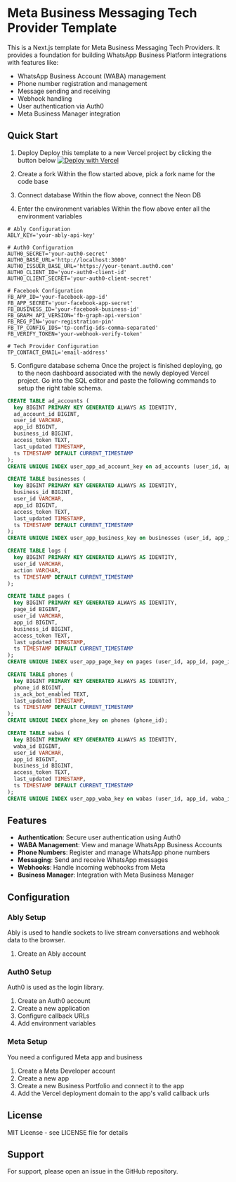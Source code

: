 # Meta Business Messaging Tech Provider Template

This is a Next.js template for Meta Business Messaging Tech Providers. It provides a foundation for building WhatsApp Business Platform integrations with features like:

- WhatsApp Business Account (WABA) management
- Phone number registration and management
- Message sending and receiving
- Webhook handling
- User authentication via Auth0
- Meta Business Manager integration

## Quick Start

1. Deploy
Deploy this template to a new Vercel project by clicking the button below
[![Deploy with Vercel](https://vercel.com/button)](https://vercel.com/new/clone?repository-url=https%3A%2F%2Fgithub.com%2Fklyngbaek%2Fbizmsgtp&env=ABLY_KEY,AUTH0_SECRET,AUTH0_BASE_URL,AUTH0_ISSUER_BASE_URL,AUTH0_CLIENT_ID,AUTH0_CLIENT_SECRET,FB_APP_ID,FB_APP_SECRET,FB_BUSINESS_ID,FB_GRAPH_API_VERSION,FB_REG_PIN,FB_TP_CONFIG_IDS,FB_VERIFY_TOKEN,TP_CONTACT_EMAIL&envDescription=Variables%20to%20configure%20the%20app&envLink=https%3A%2F%2Fgithub.com%2Fklyngbaek%2Fbizmsgtp&products=%5B%7B%22type%22%3A%22integration%22%2C%22integrationSlug%22%3A%22neon%22%2C%22productSlug%22%3A%22neon%22%2C%22protocol%22%3A%22storage%22%2C%22group%22%3A%22postgres%22%7D%5D)

2. Create a fork
Within the flow started above, pick a fork name for the code base

3. Connect database
Within the flow above, connect the Neon DB

4. Enter the environment variables
Within the flow above enter all the environment variables

```env
# Ably Configuration
ABLY_KEY='your-ably-api-key'

# Auth0 Configuration
AUTH0_SECRET='your-auth0-secret'
AUTH0_BASE_URL='http://localhost:3000'
AUTH0_ISSUER_BASE_URL='https://your-tenant.auth0.com'
AUTH0_CLIENT_ID='your-auth0-client-id'
AUTH0_CLIENT_SECRET='your-auth0-client-secret'

# Facebook Configuration
FB_APP_ID='your-facebook-app-id'
FB_APP_SECRET='your-facebook-app-secret'
FB_BUSINESS_ID='your-facebook-business-id'
FB_GRAPH_API_VERSION='fb-graph-api-version'
FB_REG_PIN='your-registration-pin'
FB_TP_CONFIG_IDS='tp-config-ids-comma-separated'
FB_VERIFY_TOKEN='your-webhook-verify-token'

# Tech Provider Configuration
TP_CONTACT_EMAIL='email-address'
```

5. Configure database schema
Once the project is finished deploying, go to the neon dashboard associated with the newly deployed Vercel project. Go into the SQL editor and paste the following commands to setup the right table schema.

```sql
CREATE TABLE ad_accounts (
  key BIGINT PRIMARY KEY GENERATED ALWAYS AS IDENTITY,
  ad_account_id BIGINT,
  user_id VARCHAR,
  app_id BIGINT,
  business_id BIGINT,
  access_token TEXT,
  last_updated TIMESTAMP,
  ts TIMESTAMP DEFAULT CURRENT_TIMESTAMP
);
CREATE UNIQUE INDEX user_app_ad_account_key on ad_accounts (user_id, app_id, ad_account_id);

CREATE TABLE businesses (
  key BIGINT PRIMARY KEY GENERATED ALWAYS AS IDENTITY,
  business_id BIGINT,
  user_id VARCHAR,
  app_id BIGINT,
  access_token TEXT,
  last_updated TIMESTAMP,
  ts TIMESTAMP DEFAULT CURRENT_TIMESTAMP
);
CREATE UNIQUE INDEX user_app_business_key on businesses (user_id, app_id, business_id);

CREATE TABLE logs (
  key BIGINT PRIMARY KEY GENERATED ALWAYS AS IDENTITY,
  user_id VARCHAR,
  action VARCHAR,
  ts TIMESTAMP DEFAULT CURRENT_TIMESTAMP
);

CREATE TABLE pages (
  key BIGINT PRIMARY KEY GENERATED ALWAYS AS IDENTITY,
  page_id BIGINT,
  user_id VARCHAR,
  app_id BIGINT,
  business_id BIGINT,
  access_token TEXT,
  last_updated TIMESTAMP,
  ts TIMESTAMP DEFAULT CURRENT_TIMESTAMP
);
CREATE UNIQUE INDEX user_app_page_key on pages (user_id, app_id, page_id);

CREATE TABLE phones (
  key BIGINT PRIMARY KEY GENERATED ALWAYS AS IDENTITY,
  phone_id BIGINT,
  is_ack_bot_enabled TEXT,
  last_updated TIMESTAMP,
  ts TIMESTAMP DEFAULT CURRENT_TIMESTAMP
);
CREATE UNIQUE INDEX phone_key on phones (phone_id);

CREATE TABLE wabas (
  key BIGINT PRIMARY KEY GENERATED ALWAYS AS IDENTITY,
  waba_id BIGINT,
  user_id VARCHAR,
  app_id BIGINT,
  business_id BIGINT,
  access_token TEXT,
  last_updated TIMESTAMP,
  ts TIMESTAMP DEFAULT CURRENT_TIMESTAMP
);
CREATE UNIQUE INDEX user_app_waba_key on wabas (user_id, app_id, waba_id);
```

## Features
- **Authentication**: Secure user authentication using Auth0
- **WABA Management**: View and manage WhatsApp Business Accounts
- **Phone Numbers**: Register and manage WhatsApp phone numbers
- **Messaging**: Send and receive WhatsApp messages
- **Webhooks**: Handle incoming webhooks from Meta
- **Business Manager**: Integration with Meta Business Manager

## Configuration

### Ably Setup

Ably is used to handle sockets to live stream conversations and webhook data to the browser.

1. Create an Ably account

### Auth0 Setup

Auth0 is used as the login library.

1. Create an Auth0 account
2. Create a new application
3. Configure callback URLs
4. Add environment variables

### Meta Setup

You need a configured Meta app and business 

1. Create a Meta Developer account
2. Create a new app
3. Create a new Business Portfolio and connect it to the app
4. Add the Vercel deployment domain to the app's valid callback urls

## License

MIT License - see LICENSE file for details

## Support

For support, please open an issue in the GitHub repository.